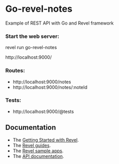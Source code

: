 # Go-revel-notes

Example of REST API with Go and Revel framework

### Start the web server:

   revel run go-revel-notes
   
   http://localhost:9000/

### Routes:

   * http://localhost:9000/notes
   * http://localhost:9000/notes/:noteId

### Tests:

   * http://localhost:9000/@tests
   
## Documentation

* The [Getting Started with Revel](http://revel.github.io/tutorial/gettingstarted.html).
* The [Revel guides](http://revel.github.io/manual/index.html).
* The [Revel sample apps](http://revel.github.io/examples/index.html).
* The [API documentation](https://godoc.org/github.com/revel/revel).

